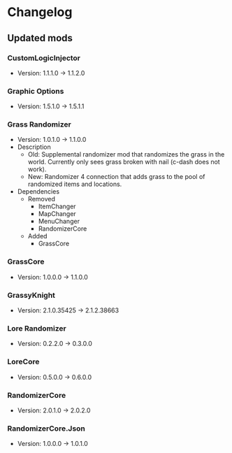# Changelog


## Updated mods

### CustomLogicInjector

- Version: 1.1.1.0 -> 1.1.2.0

### Graphic Options

- Version: 1.5.1.0 -> 1.5.1.1

### Grass Randomizer

- Version: 1.0.1.0 -> 1.1.0.0
- Description
  + Old: Supplemental randomizer mod that randomizes the grass in the world. Currently only sees grass broken with nail (c-dash does not work).
  + New: Randomizer 4 connection that adds grass to the pool of randomized items and locations.
- Dependencies
  + Removed
    - ItemChanger
    - MapChanger
    - MenuChanger
    - RandomizerCore
  + Added
    - GrassCore

### GrassCore

- Version: 1.0.0.0 -> 1.1.0.0

### GrassyKnight

- Version: 2.1.0.35425 -> 2.1.2.38663

### Lore Randomizer

- Version: 0.2.2.0 -> 0.3.0.0

### LoreCore

- Version: 0.5.0.0 -> 0.6.0.0

### RandomizerCore

- Version: 2.0.1.0 -> 2.0.2.0

### RandomizerCore.Json

- Version: 1.0.0.0 -> 1.0.1.0

